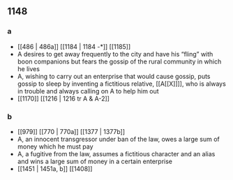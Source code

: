 ## 1148
### a
- [[486 | 486a]] [[1184 | 1184 -*]] [[1185]] 
- A desires to get away frequently to the city and have his “fling” with boon companions but fears the gossip of the rural community in which he lives
- A, wishing to carry out an enterprise that would cause gossip, puts gossip to sleep by inventing a fictitious relative, [[A[[X]]]], who is always in trouble and always calling on A to help him out
- [[1170]] [[1216 | 1216 tr A &amp; A-2]] 

### b
- [[979]] [[770 | 770a]] [[1377 | 1377b]] 
- A, an innocent transgressor under ban of the law, owes a large sum of money which he must pay
- A, a fugitive from the law, assumes a fictitious character and an alias and wins a large sum of money in a certain enterprise
- [[1451 | 1451a, b]] [[1408]] 

